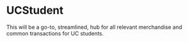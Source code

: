 # UCStudent

This will be a go-to, streamlined, hub for all relevant merchandise and common transactions for UC students.